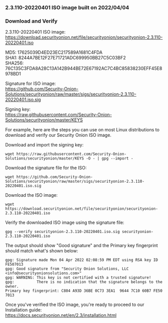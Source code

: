 ### 2.3.110-20220401 ISO image built on 2022/04/04



### Download and Verify

2.3.110-20220401 ISO image:  
https://download.securityonion.net/file/securityonion/securityonion-2.3.110-20220401.iso

MD5: 17625039D4ED23EC217589A1681C4FDA  
SHA1: 8244A7BE12F27E71721ADC699950BB27C5C03BF2  
SHA256: 76C135C3FDA8A28C13A142B944BE72E67192AC7C4BC85838230EFF45E8978BD1 

Signature for ISO image:  
https://github.com/Security-Onion-Solutions/securityonion/raw/master/sigs/securityonion-2.3.110-20220401.iso.sig

Signing key:  
https://raw.githubusercontent.com/Security-Onion-Solutions/securityonion/master/KEYS  

For example, here are the steps you can use on most Linux distributions to download and verify our Security Onion ISO image.

Download and import the signing key:  
```
wget https://raw.githubusercontent.com/Security-Onion-Solutions/securityonion/master/KEYS -O - | gpg --import -  
```

Download the signature file for the ISO:  
```
wget https://github.com/Security-Onion-Solutions/securityonion/raw/master/sigs/securityonion-2.3.110-20220401.iso.sig
```

Download the ISO image:  
```
wget https://download.securityonion.net/file/securityonion/securityonion-2.3.110-20220401.iso
```

Verify the downloaded ISO image using the signature file:  
```
gpg --verify securityonion-2.3.110-20220401.iso.sig securityonion-2.3.110-20220401.iso
```

The output should show "Good signature" and the Primary key fingerprint should match what's shown below:
```
gpg: Signature made Mon 04 Apr 2022 02:08:59 PM EDT using RSA key ID FE507013
gpg: Good signature from "Security Onion Solutions, LLC <info@securityonionsolutions.com>"
gpg: WARNING: This key is not certified with a trusted signature!
gpg:          There is no indication that the signature belongs to the owner.
Primary key fingerprint: C804 A93D 36BE 0C73 3EA1  9644 7C10 60B7 FE50 7013
```

Once you've verified the ISO image, you're ready to proceed to our Installation guide:  
https://docs.securityonion.net/en/2.3/installation.html
